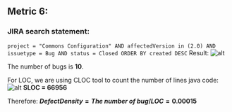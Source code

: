 ## Metric 6:

### JIRA search statement:
`project = "Commons Configuration" AND affectedVersion in (2.0) AND issuetype = Bug AND status = Closed ORDER BY created DESC`
Result:
![alt](https://i.imgur.com/EfGGMfg.png)

The number of bugs is **10**.

For LOC, we are using CLOC tool to count the number of lines java code:
![alt](https://i.imgur.com/KoAWW1g.png)
**SLOC = 66956**

Therefore:
**$Defect Density = The\ number\ of \ bug / LOC = 0.00015$**